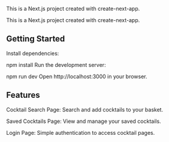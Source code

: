 This is a Next.js project created with create-next-app.

This is a Next.js project created with create-next-app.

## Getting Started
Install dependencies:
 
npm install
Run the development server:

npm run dev
Open http://localhost:3000 in your browser.

## Features

Cocktail Search Page: Search and add cocktails to your basket.

Saved Cocktails Page: View and manage your saved cocktails.

Login Page: Simple authentication to access cocktail pages.
